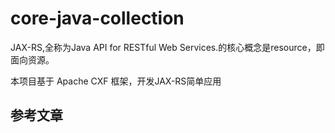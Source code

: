 # core-java-collection

JAX-RS,全称为Java API for RESTful Web Services.的核心概念是resource，即面向资源。 

本项目基于 Apache CXF 框架，开发JAX-RS简单应用

## 参考文章


